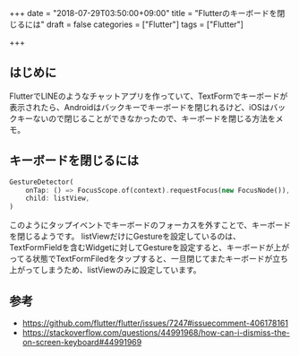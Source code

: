 +++
date = "2018-07-29T03:50:00+09:00"
title = "Flutterのキーボードを閉じるには"
draft = false
categories = ["Flutter"]
tags = ["Flutter"]

+++

## はじめに

FlutterでLINEのようなチャットアプリを作っていて、TextFormでキーボードが表示されたら、Androidはバックキーでキーボードを閉じれるけど、iOSはバックキーないので閉じることができなかったので、キーボードを閉じる方法をメモ。

## キーボードを閉じるには


```dart
GestureDetector(
    onTap: () => FocusScope.of(context).requestFocus(new FocusNode()),
    child: listView,
)
```

このようにタップイベントでキーボードのフォーカスを外すことで、キーボードを閉じるようです。
listViewだけにGestureを設定しているのは、TextFormFieldを含むWidgetに対してGestureを設定すると、キーボードが上がってる状態でTextFormFiledをタップすると、一旦閉じてまたキーボードが立ち上がってしまうため、listViewのみに設定しています。

## 参考

- https://github.com/flutter/flutter/issues/7247#issuecomment-406178161
- https://stackoverflow.com/questions/44991968/how-can-i-dismiss-the-on-screen-keyboard#44991969